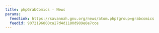 ```yaml
---
title: phpGrabComics - News
params:
  feedlink: https://savannah.gnu.org/news/atom.php?group=grabcomics
  feedid: 9072196808ca27d4d1180d989e8e7cce
---
```

